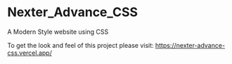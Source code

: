 # Nexter_Advance_CSS
A Modern Style website using CSS 

To get the look and feel of this project please visit: https://nexter-advance-css.vercel.app/
